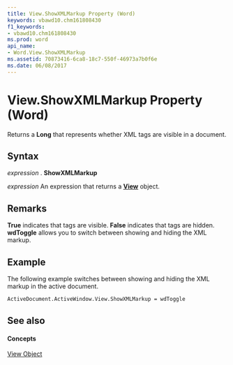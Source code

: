 ```yaml
---
title: View.ShowXMLMarkup Property (Word)
keywords: vbawd10.chm161808430
f1_keywords:
- vbawd10.chm161808430
ms.prod: word
api_name:
- Word.View.ShowXMLMarkup
ms.assetid: 70873416-6ca8-18c7-550f-46973a7b0f6e
ms.date: 06/08/2017
---
```



# View.ShowXMLMarkup Property (Word)

Returns a  **Long** that represents whether XML tags are visible in a document.


## Syntax

 _expression_ . **ShowXMLMarkup**

 _expression_ An expression that returns a **[View](Word.View.md)** object.


## Remarks

 **True** indicates that tags are visible. **False** indicates that tags are hidden. **wdToggle** allows you to switch between showing and hiding the XML markup.


## Example

The following example switches between showing and hiding the XML markup in the active document.


```vb
ActiveDocument.ActiveWindow.View.ShowXMLMarkup = wdToggle
```


## See also


#### Concepts


[View Object](Word.View.md)

